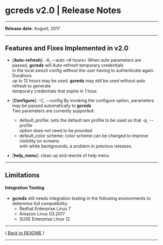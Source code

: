 # gcreds v2.0 | Release Notes

* * *
**Release date**:  August, 2017
* * *

## Features and Fixes Implemented in v2.0

* [**Auto-refresh**]: -A, --auto <# hours>
When auto parameters are passed, **gcreds** will Auto-refresh temporary credentials  
in the local awscli config without the user having to authenticate again. Durations  
up to 12 hours may be used. **gcreds** may still be used without auto refresh to generate  
temporary credentials that expire in 1 hour.

* [**Configure**]: -C, --config
By invoking the configure option, parameters may be passed automatically to **gcreds**  
Two parameters are currently supported:
    * default_profile: sets the default iam profile to be used so that -p, --profile  
    option does not need to be provided
    * default_color scheme: color scheme can be changed to improve visibility on screens  
    with white backgrounds, a problem in previous releases.  

* [**help_menu**]: clean up and rewrite of help menu

* * *

## Limitations

#### Integration Testing

* **gcreds** still needs integration testing in the following environments to  
determine full compatibility:
    * Redhat Enterprise Linux 7
    * Amazon Linux 03.2017
    * SUSE Enterprise Linux 12

* * *

( [Back to README](../README.md) )


* * *
